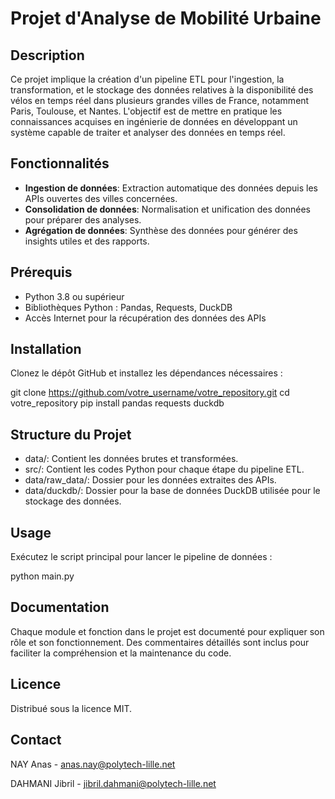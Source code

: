 # Projet d'Analyse de Mobilité Urbaine

## Description
Ce projet implique la création d'un pipeline ETL pour l'ingestion, la transformation, et le stockage des données relatives à la disponibilité des vélos en temps réel dans plusieurs grandes villes de France, notamment Paris, Toulouse, et Nantes. L'objectif est de mettre en pratique les connaissances acquises en ingénierie de données en développant un système capable de traiter et analyser des données en temps réel.

## Fonctionnalités
- **Ingestion de données**: Extraction automatique des données depuis les APIs ouvertes des villes concernées.
- **Consolidation de données**: Normalisation et unification des données pour préparer des analyses.
- **Agrégation de données**: Synthèse des données pour générer des insights utiles et des rapports.

## Prérequis
- Python 3.8 ou supérieur
- Bibliothèques Python : Pandas, Requests, DuckDB
- Accès Internet pour la récupération des données des APIs

## Installation
Clonez le dépôt GitHub et installez les dépendances nécessaires :

git clone https://github.com/votre_username/votre_repository.git
cd votre_repository
pip install pandas requests duckdb

## Structure du Projet
- data/: Contient les données brutes et transformées.
- src/: Contient les codes Python pour chaque étape du pipeline ETL.
- data/raw_data/: Dossier pour les données extraites des APIs.
- data/duckdb/: Dossier pour la base de données DuckDB utilisée pour le stockage des données.

## Usage
Exécutez le script principal pour lancer le pipeline de données :

python main.py

## Documentation
Chaque module et fonction dans le projet est documenté pour expliquer son rôle et son fonctionnement. Des commentaires détaillés sont inclus pour faciliter la compréhension et la maintenance du code.

## Licence
Distribué sous la licence MIT.

## Contact
NAY Anas - anas.nay@polytech-lille.net

DAHMANI Jibril - jibril.dahmani@polytech-lille.net
